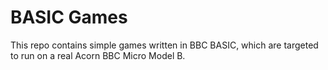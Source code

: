 BASIC Games
===========

This repo contains simple games written in BBC BASIC, which are targeted to run on a real Acorn BBC Micro Model B.
